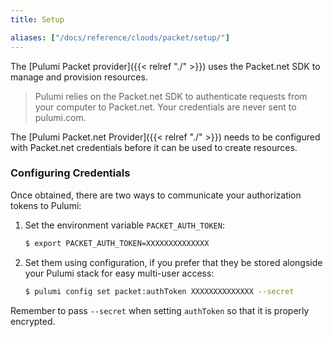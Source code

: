 ```yaml
---
title: Setup

aliases: ["/docs/reference/clouds/packet/setup/"]
---
```


The [Pulumi Packet provider]({{< relref "./" >}}) uses the Packet.net SDK to manage and provision resources.

> Pulumi relies on the Packet.net SDK to authenticate requests from your computer to Packet.net. Your credentials are never sent
> to pulumi.com.

The [Pulumi Packet.net Provider]({{< relref "./" >}}) needs to be configured with Packet.net credentials
before it can be used to create resources.

### Configuring Credentials

Once obtained, there are two ways to communicate your authorization tokens to Pulumi:

1. Set the environment variable `PACKET_AUTH_TOKEN`:

    ```bash
    $ export PACKET_AUTH_TOKEN=XXXXXXXXXXXXXX
    ```

2. Set them using configuration, if you prefer that they be stored alongside your Pulumi stack for easy multi-user access:

    ```bash
    $ pulumi config set packet:authToken XXXXXXXXXXXXXX --secret
    ```

Remember to pass `--secret` when setting `authToken` so that it is properly encrypted.